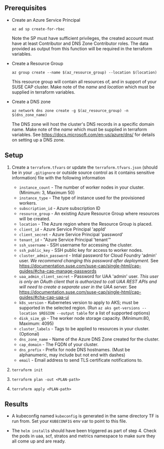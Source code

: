 ## Prerequisites

* Create an Azure Service Principal
  ```
  az ad sp create-for-rbac
  ```
  Note the SP must have sufficient privileges, the created account must have at least Contributor and DNS Zone Contributor roles. The data provided as output from this function will be required in the terraform variables.

* Create a Resource Group
  ```
  az group create --name $(az_resource_group) --location $(location)
  ```
  This resource group will contain all resources of, and in support of your SUSE CAP cluster. Make note of the _name_ and _location_ which must be supplied in terraform variables.

* Create a DNS zone
  ```
  az network dns zone create -g $(az_resource_group) -n $(dns_zone_name)
  ```
  The DNS zone will host the cluster's DNS records in a specific domain name. Make note of the _name_ which must be supplied in terraform variables. See https://docs.microsoft.com/en-us/azure/dns/ for details on setting up a DNS zone.

## Setup

1. Create a `terraform.tfvars` or update the `terraform.tfvars.json` (should be in your `.gitignore` or outside source control as it contains sensitive information) file with the following information
    - `instance_count` - The number of worker nodes in your cluster. (Minimum: 3, Maximum 50)
    - `instance_type` - The type of instance used for the provisioned workers.
    - `subscription_id` - Azure subscription ID
    - `resource_group` - An existing Azure Resource Group where resources will be created.
    - `location` - The Azure region where the Resource Group is placed.
    - `client_id` - Azure Service Principal 'appId'
    - `client_secret` - Azure Service Principal 'password'
    - `tenant_id` - "Azure Service Principal 'tenant'"
    - `ssh_username` - SSH username for accessing the cluster.
    - `ssh_public_key` - SSH public key for access to worker nodes.
    - `cluster_admin_password` - Intial password for Cloud Foundry 'admin' user. _We recommend changing this password after deployment._ See https://documentation.suse.com/suse-cap/single-html/cap-guides/#cha-cap-manage-passwords
    - `uaa_admin_client_secret` - Password for UAA 'admin' user. _This user is only an OAuth client that is authorized to call UAA REST APIs and will need to create a separate user in the UAA server._ See https://documentation.suse.com/suse-cap/single-html/cap-guides/#cha-cap-uaa-ui
    - `k8s_version` - Kubernetes version to apply to AKS; must be supported in the selected region. (Run `az aks get-versions --location $REGION --output table` for a list of supported options)
    - `disk_size_gb` - The worker node storage capacity. (Minimum:80, Maximum: 4095)
    - `cluster_labels` - Tags to be applied to resources in your cluster. (Optional)
    - `dns_zone_name` - Name of the Azure DNS Zone created for the cluster.
    - `cap_domain` - The FQDN of your cluster.
    - `dns_prefix` - Prefix for node DNS hostnames. (Must be alphanumeric, may include but not end with dashes)
    - `email` - Email address to send TLS certificate notifications to.

2. `terraform init`

3. `terraform plan -out <PLAN-path>`

4. `terraform apply <PLAN-path>`

## Results

* A kubeconfig named `kubeconfig` is generated in the same directory TF is run from. Set your `KUBECONFIG` env var to point to this file.

* The `helm install`s should have been triggered as part of step 4. Check the pods in uaa, scf, stratos and metrics namespace to make sure they all come up and are ready.

